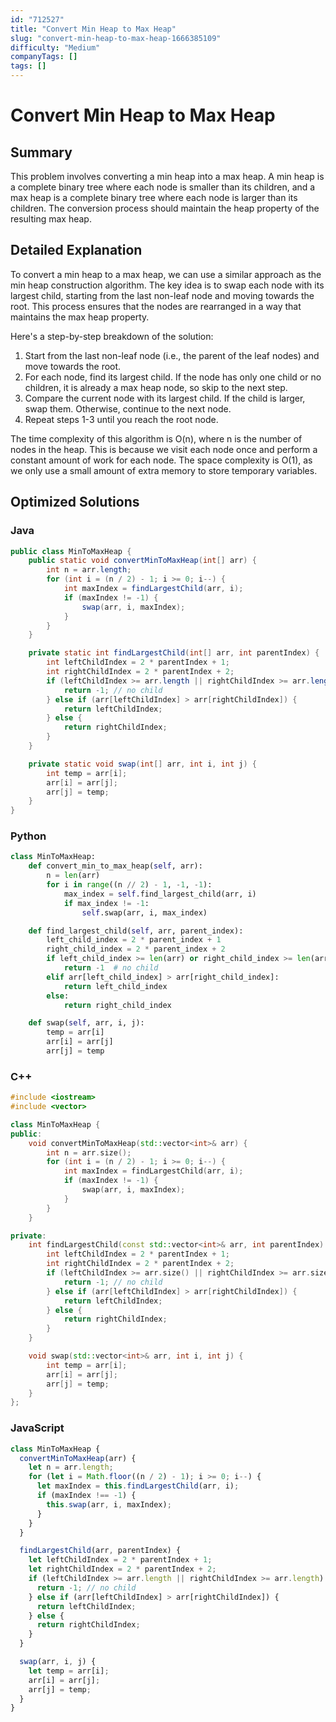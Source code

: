 ```yaml
---
id: "712527"
title: "Convert Min Heap to Max Heap"
slug: "convert-min-heap-to-max-heap-1666385109"
difficulty: "Medium"
companyTags: []
tags: []
---
```


# Convert Min Heap to Max Heap

## Summary
This problem involves converting a min heap into a max heap. A min heap is a complete binary tree where each node is smaller than its children, and a max heap is a complete binary tree where each node is larger than its children. The conversion process should maintain the heap property of the resulting max heap.

## Detailed Explanation
To convert a min heap to a max heap, we can use a similar approach as the min heap construction algorithm. The key idea is to swap each node with its largest child, starting from the last non-leaf node and moving towards the root. This process ensures that the nodes are rearranged in a way that maintains the max heap property.

Here's a step-by-step breakdown of the solution:

1. Start from the last non-leaf node (i.e., the parent of the leaf nodes) and move towards the root.
2. For each node, find its largest child. If the node has only one child or no children, it is already a max heap node, so skip to the next step.
3. Compare the current node with its largest child. If the child is larger, swap them. Otherwise, continue to the next node.
4. Repeat steps 1-3 until you reach the root node.

The time complexity of this algorithm is O(n), where n is the number of nodes in the heap. This is because we visit each node once and perform a constant amount of work for each node. The space complexity is O(1), as we only use a small amount of extra memory to store temporary variables.

## Optimized Solutions

### Java
```java
public class MinToMaxHeap {
    public static void convertMinToMaxHeap(int[] arr) {
        int n = arr.length;
        for (int i = (n / 2) - 1; i >= 0; i--) {
            int maxIndex = findLargestChild(arr, i);
            if (maxIndex != -1) {
                swap(arr, i, maxIndex);
            }
        }
    }

    private static int findLargestChild(int[] arr, int parentIndex) {
        int leftChildIndex = 2 * parentIndex + 1;
        int rightChildIndex = 2 * parentIndex + 2;
        if (leftChildIndex >= arr.length || rightChildIndex >= arr.length) {
            return -1; // no child
        } else if (arr[leftChildIndex] > arr[rightChildIndex]) {
            return leftChildIndex;
        } else {
            return rightChildIndex;
        }
    }

    private static void swap(int[] arr, int i, int j) {
        int temp = arr[i];
        arr[i] = arr[j];
        arr[j] = temp;
    }
}
```

### Python
```python
class MinToMaxHeap:
    def convert_min_to_max_heap(self, arr):
        n = len(arr)
        for i in range((n // 2) - 1, -1, -1):
            max_index = self.find_largest_child(arr, i)
            if max_index != -1:
                self.swap(arr, i, max_index)

    def find_largest_child(self, arr, parent_index):
        left_child_index = 2 * parent_index + 1
        right_child_index = 2 * parent_index + 2
        if left_child_index >= len(arr) or right_child_index >= len(arr):
            return -1  # no child
        elif arr[left_child_index] > arr[right_child_index]:
            return left_child_index
        else:
            return right_child_index

    def swap(self, arr, i, j):
        temp = arr[i]
        arr[i] = arr[j]
        arr[j] = temp
```

### C++
```cpp
#include <iostream>
#include <vector>

class MinToMaxHeap {
public:
    void convertMinToMaxHeap(std::vector<int>& arr) {
        int n = arr.size();
        for (int i = (n / 2) - 1; i >= 0; i--) {
            int maxIndex = findLargestChild(arr, i);
            if (maxIndex != -1) {
                swap(arr, i, maxIndex);
            }
        }
    }

private:
    int findLargestChild(const std::vector<int>& arr, int parentIndex) {
        int leftChildIndex = 2 * parentIndex + 1;
        int rightChildIndex = 2 * parentIndex + 2;
        if (leftChildIndex >= arr.size() || rightChildIndex >= arr.size()) {
            return -1; // no child
        } else if (arr[leftChildIndex] > arr[rightChildIndex]) {
            return leftChildIndex;
        } else {
            return rightChildIndex;
        }
    }

    void swap(std::vector<int>& arr, int i, int j) {
        int temp = arr[i];
        arr[i] = arr[j];
        arr[j] = temp;
    }
};
```

### JavaScript
```javascript
class MinToMaxHeap {
  convertMinToMaxHeap(arr) {
    let n = arr.length;
    for (let i = Math.floor((n / 2) - 1); i >= 0; i--) {
      let maxIndex = this.findLargestChild(arr, i);
      if (maxIndex !== -1) {
        this.swap(arr, i, maxIndex);
      }
    }
  }

  findLargestChild(arr, parentIndex) {
    let leftChildIndex = 2 * parentIndex + 1;
    let rightChildIndex = 2 * parentIndex + 2;
    if (leftChildIndex >= arr.length || rightChildIndex >= arr.length) {
      return -1; // no child
    } else if (arr[leftChildIndex] > arr[rightChildIndex]) {
      return leftChildIndex;
    } else {
      return rightChildIndex;
    }
  }

  swap(arr, i, j) {
    let temp = arr[i];
    arr[i] = arr[j];
    arr[j] = temp;
  }
}
```